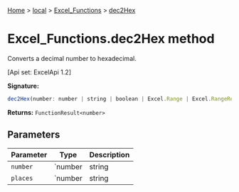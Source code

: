 [Home](./index) &gt; [local](local.md) &gt; [Excel\_Functions](local.excel_functions.md) &gt; [dec2Hex](local.excel_functions.dec2hex.md)

# Excel\_Functions.dec2Hex method

Converts a decimal number to hexadecimal. 

 \[Api set: ExcelApi 1.2\]

**Signature:**
```javascript
dec2Hex(number: number | string | boolean | Excel.Range | Excel.RangeReference | Excel.FunctionResult<any>, places?: number | string | boolean | Excel.Range | Excel.RangeReference | Excel.FunctionResult<any>): FunctionResult<number>;
```
**Returns:** `FunctionResult<number>`

## Parameters

|  Parameter | Type | Description |
|  --- | --- | --- |
|  `number` | `number | string | boolean | Excel.Range | Excel.RangeReference | Excel.FunctionResult<any>` |  |
|  `places` | `number | string | boolean | Excel.Range | Excel.RangeReference | Excel.FunctionResult<any>` |  |

